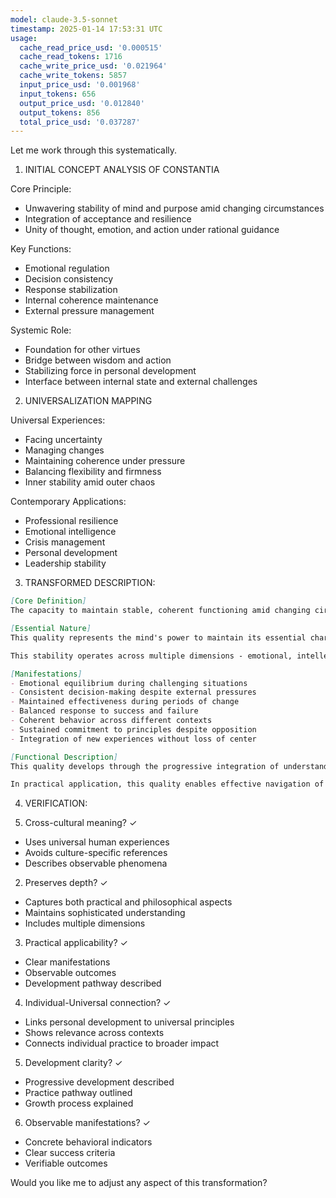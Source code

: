 ```yaml
---
model: claude-3.5-sonnet
timestamp: 2025-01-14 17:53:31 UTC
usage:
  cache_read_price_usd: '0.000515'
  cache_read_tokens: 1716
  cache_write_price_usd: '0.021964'
  cache_write_tokens: 5857
  input_price_usd: '0.001968'
  input_tokens: 656
  output_price_usd: '0.012840'
  output_tokens: 856
  total_price_usd: '0.037287'
---
```


Let me work through this systematically.

1. INITIAL CONCEPT ANALYSIS OF CONSTANTIA

Core Principle:
- Unwavering stability of mind and purpose amid changing circumstances
- Integration of acceptance and resilience
- Unity of thought, emotion, and action under rational guidance

Key Functions:
- Emotional regulation
- Decision consistency
- Response stabilization
- Internal coherence maintenance
- External pressure management

Systemic Role:
- Foundation for other virtues
- Bridge between wisdom and action
- Stabilizing force in personal development
- Interface between internal state and external challenges

2. UNIVERSALIZATION MAPPING

Universal Experiences:
- Facing uncertainty
- Managing changes
- Maintaining coherence under pressure
- Balancing flexibility and firmness
- Inner stability amid outer chaos

Contemporary Applications:
- Professional resilience
- Emotional intelligence
- Crisis management
- Personal development
- Leadership stability

3. TRANSFORMED DESCRIPTION:

```markdown
[Core Definition]
The capacity to maintain stable, coherent functioning amid changing circumstances through the integration of inner firmness and adaptive response. It combines unwavering commitment to principles with intelligent engagement with reality, creating a dynamic stability that neither rigidly resists nor passively yields to external pressures.

[Essential Nature]
This quality represents the mind's power to maintain its essential character and direction while engaging effectively with changing circumstances. It manifests as a dynamic stability that combines firmness with adaptability, allowing one to remain true to their core while responding intelligently to new situations. Unlike mere rigidity or passive endurance, it represents an active, intelligent steadiness that maintains internal coherence while engaging appropriately with external reality.

This stability operates across multiple dimensions - emotional, intellectual, and behavioral - creating a unified response to life's challenges that neither overreacts nor disconnects. It provides the foundation for sustained development and effective action in an uncertain world.

[Manifestations]
- Emotional equilibrium during challenging situations
- Consistent decision-making despite external pressures
- Maintained effectiveness during periods of change
- Balanced response to success and failure
- Coherent behavior across different contexts
- Sustained commitment to principles despite opposition
- Integration of new experiences without loss of center

[Functional Description]
This quality develops through the progressive integration of understanding, emotion, and action. It begins with conscious effort to maintain stability in small challenges and develops into an natural steadiness that requires no strain. The development process involves repeatedly facing and working through destabilizing experiences while maintaining conscious connection to one's core principles and values. Each challenge becomes an opportunity to strengthen this internal cohesion while refining one's ability to respond appropriately to external circumstances.

In practical application, this quality enables effective navigation of both personal and professional challenges. It allows one to maintain productive engagement with changing circumstances while preserving internal integrity and direction. This creates a foundation for sustained achievement, reliable leadership, and continued personal development. The result is neither rigid resistance nor passive acceptance, but rather an intelligent, dynamic stability that enhances both personal effectiveness and positive influence on others.
```

4. VERIFICATION:

1. Cross-cultural meaning? ✓
- Uses universal human experiences
- Avoids culture-specific references
- Describes observable phenomena

2. Preserves depth? ✓
- Captures both practical and philosophical aspects
- Maintains sophisticated understanding
- Includes multiple dimensions

3. Practical applicability? ✓
- Clear manifestations
- Observable outcomes
- Development pathway described

4. Individual-Universal connection? ✓
- Links personal development to universal principles
- Shows relevance across contexts
- Connects individual practice to broader impact

5. Development clarity? ✓
- Progressive development described
- Practice pathway outlined
- Growth process explained

6. Observable manifestations? ✓
- Concrete behavioral indicators
- Clear success criteria
- Verifiable outcomes

Would you like me to adjust any aspect of this transformation?